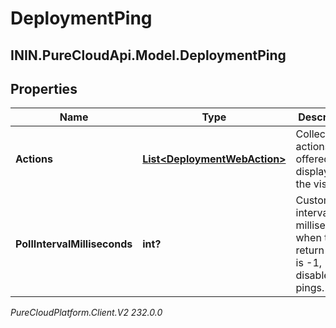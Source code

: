 # DeploymentPing

## ININ.PureCloudApi.Model.DeploymentPing

## Properties

|Name | Type | Description | Notes|
|------------ | ------------- | ------------- | -------------|
| **Actions** | [**List&lt;DeploymentWebAction&gt;**](DeploymentWebAction) | Collection of actions to be offered or displayed to the visitor. | [optional] |
| **PollIntervalMilliseconds** | **int?** | Custom poll interval in milliseconds; when the return value is -1, disable pings. | [optional] |



_PureCloudPlatform.Client.V2 232.0.0_

